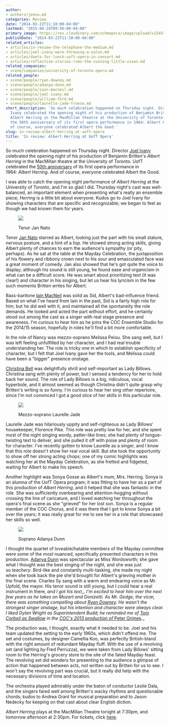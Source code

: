 ```yaml
---
author:
- authors/jenna.md
categories: Review
date: "2014-03-22T11:10:00-04:00"
lastmod: "2015-04-24T09:56:00-04:00"
primary_image: https://res.cloudinary.com/schmopera/image/upload/v1545409169/media/webhook-uploads/1429883305749/Herring.jpg.jpg
publishDate: "2014-03-22T11:10:00-04:00"
related_articles:
- articles/in-review-the-telephone-the-medium.md
- articles/joel-ivany-were-throwing-a-salon.md
- articles/duets-for-lunch-uoft-opera-in-concert.md
- articles/reflective-stories-rcms-the-cunning-little-vixen.md
related_companies:
- scene/companies/university-of-toronto-opera.md
related_people:
- scene/people/ryan-downey.md
- scene/people/adanya-dunn.md
- scene/people/iain-macneil.md
- scene/people/joel-ivany.md
- scene/people/william-ford.md
- scene/people/laurelle-jade-froese.md
short_description: 'So much celebration happened on Thursday night. Director Joel
  Ivany celebrated the opening night of his production of Benjamin Britten&#039;s
  Albert Herring in the MacMillan theatre at the University of Toronto. UofT celebrated
  the 50th anniversary of its first opera performance in 1964: Albert Herring. And
  of course, everyone celebrated Albert the Good.'
slug: in-review-albert-herring-at-uoft-opera
title: 'In review: Albert Herring at UofT Opera'
---
```


So much celebration happened on Thursday night. Director [Joel Ivany](http://www.joelivany.com/index/biography.html) celebrated the opening night of his production of Benjamin Britten's _Albert Herring_ in the MacMillan theatre at the University of Toronto. UofT celebrated the [50th anniversary](http://performance.rcmusic.ca/event/university-toronto-faculty-music-presents-brbritten-albert-herring-2) of its first opera performance in 1964: _Albert Herring_. And of course, everyone celebrated Albert the Good.

I was able to catch the opening night performance of _Albert Herring_ at the University of Toronto, and I'm so glad I did. Thursday night's cast was well-balanced, an important element when presenting what's really an ensemble piece; _Herring_ is a little bit about everyone. Kudos go to Joel Ivany for showing characters that are specific and recognizable; we began to feel as though we had known them for years.

 <figure data-type="image">

 ![](https://res.cloudinary.com/schmopera/image/upload/v1545409169/media/webhook-uploads/1429883385812/JanFinal.jpg.jpg)
 <figcaption>Tenor Jan Nato</figcaption>
 </figure>

Tenor [Jan Nato](https://twitter.com/jjanissimo) starred as Albert, looking just the part with his small stature, nervous posture, and a hint of a lisp. He showed strong acting skills, giving Albert plenty of chances to earn the audience's sympathy (or pity, perhaps). As he sat at the table at the Mayday Celebration, the juxtaposition of his flowery and ribbony crown next to his sour and emasculated face was a great moment of comedy. Jan also showed that he's got quite the voice to display; although his sound is still young, he found ease and organicism in what can be a difficult score. He was smart about prioritizing text (it was clear!) and character in his singing, but let us hear his lyricism in the few such moments Britten writes for Albert.

Bass-baritone [Iain MacNeil](http://www.coc.ca/ExploreAndLearn/NewToOpera/OnlineLearningCentre/ParlandoTheCOCBlog.aspx?EntryID=25769) was solid as Sid, Albert's bad-influence friend. Based on what I've heard from Iain in the past, Sid is a fairly high role for him; but he did well with it, and maintained all the spontaneity the role demands. He looked and acted the part without effort, and he certainly stood out among the cast as a singer with real stage presence and awareness. I'm curious to hear him as he joins the COC Ensemble Studio for the 2014/15 season, hopefully in roles he'll find a bit more comfortable.

In the role of Nancy was mezzo-soprano Melissa Peiou. She sang well, but I was left feeling unfulfilled by her character, and I had real trouble understanding her. The role is tricky one in which to establish specificity of character, but I felt that Joel Ivany gave her the tools, and Melissa could have been a "bigger" presence onstage.

[Christina Bell](https://twitter.com/ziggy_1089) was delightfully shrill and self-important as Lady Billows. Christina sang with plenty of power, but I sensed a tendency for her to hold back her sound. The role of Lady Billows is a big, ridiculous, vocal hyperbole, and it almost seemed as though Christina didn't quite grasp why Britten's writing is so funny. I'm curious to hear her sing other repertoire, since I'm not convinced I got a good slice of her skills in this particular role.

<figure data-type="image">

![](https://res.cloudinary.com/schmopera/image/upload/v1545409169/media/webhook-uploads/1429883455355/Laurelle.jpeg)
<figcaption>Mezzo-soprano Laurelle Jade</figcaption>
</figure>

Laurelle Jade was hilariously uppity and self-righteous as Lady Billows' housekeeper, Florence Pike. This role was pretty low for her, and she spent most of the night singing wordy, patter-like lines; she had plenty of tongue-twisting text to deliver, and she pulled it off with poise and plenty of room for character. I've recently gotten to know Laurelle as a singer, and I know that this role doesn't show her real vocal skill. But she took the opportunity to show off her strong acting chops; one of my comic highlights was watching her at the Mayday Celebration, as she fretted and fidgeted, waiting for Albert to make his speech.

Another highlight was Sonya Gosse as Albert's mum, Mrs. Herring. Sonya is an alumna of the UofT Opera program; it was fitting to have her as a part of this production of _Albert Herring_, and it helped that she was fantastic in the role. She was sufficiently overbearing and attention-hogging without crossing the line of caricature, and I loved watching her throughout the opera's final scene as she "grieved" for her lost son. Sonya is a regular member of the COC Chorus, and it was there that I got to know Sonya a bit over the years; it was really great for me to see her in a role that showcased her skills so well.

<figure data-type="image">

![](https://res.cloudinary.com/schmopera/image/upload/v1545409169/media/webhook-uploads/1429883512089/Adanya.jpg.jpg)
</figcaption>Soprano Adanya Dunn</figcaption>
</figure>

I thought the quartet of loveable/hatable members of the Mayday committee were some of the most nuanced, specifically presented characters in this production. [Adanya Dunn](http://www.fawnopera.com/collaborating-artists/production-team/) was spectacular as Miss Wordsworth; she gave what I thought was the best singing of the night, and she was just so _teachery_. Bird-like and constantly multi-tasking, she made my night when she took back the pie she'd brought for Albert's grieving mother in the final scene. Charles Sy sang with a warm and endearing voice as Mr. Upfold, the mayor. His tenor sound is still young, but I could hear a real instrument in there, _and I got his text__. _I'm excited to hear him over the next few years as he takes on Mozart and Donizetti. As Mr. Gedge, the vicar, there was something compelling about [Ryan Downey](https://twitter.com/downeysings). He wasn't the strongest singer onstage, but his intention and character were always clear. I liked Dylan Wright as Superintendent Budd; he reminded me of [Tom Corbeil as Swallow](http://ada-artists.com/2013/11/tom-corbeil-is-celebrated-for-his-swallow-in-peter-grimes-at-coc/) in the [COC's 2013 production of ](http://coc.ca/PerformancesAndTickets/1314Season/PeterGrimes.aspx)_[Peter Grimes](http://coc.ca/PerformancesAndTickets/1314Season/PeterGrimes.aspx)._

The production was, I thought, exactly what it needed to be. Joel and his team updated the setting to the early 1960s, which didn't offend me. The set and costumes, by designer Camellia Koo, was perfectly British-bland with the right amount of redundant Mayday fluff. With the use of a revolving set (and lighting by Fred Perruzza), we were taken from Lady Billows' sitting room to the Herring's grocery store to the site of the fated Mayday feast. The revolving set did wonders for presenting to the audience a glimpse of action that happened between acts, not written out by Britten for us to see. I won't say the revolving part was crucial, but it really did help with the necessary divisions of time and location.

The orchestra played admirably under the baton of conductor Leslie Dala, and the singers fared well among Britten's wacky rhythms and questionable chords; kudos to Andrea Grant for musical preparation and to Jason Nedecky for keeping on that cast about clear English diction.

_Albert Herring_ plays at the MacMillan Theatre tonight at 7:30pm, and tomorrow afternoon at 2:30pm. For tickets, click [here](http://performance.rcmusic.ca/event/university-toronto-faculty-music-presents-brbritten-albert-herring-2).
